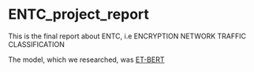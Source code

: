 # ENTC_project_report

This is the final report about ENTC, i.e ENCRYPTION NETWORK TRAFFIC CLASSIFICATION

The model, which we researched, was [ET-BERT](https://github.com/linwhitehat/ET-BERT)
